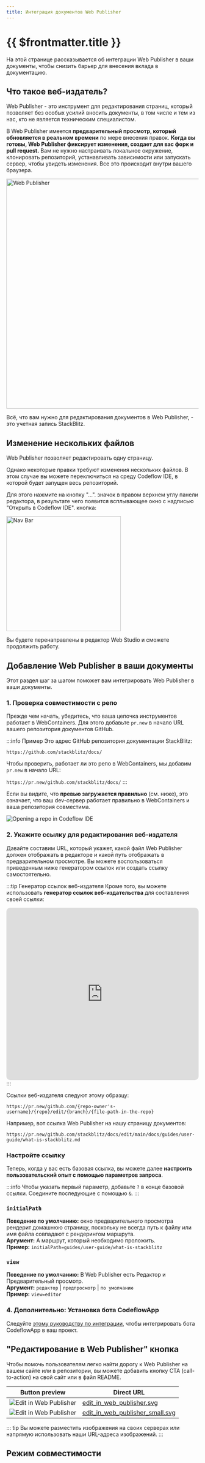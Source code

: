 ```yaml
---
title: Интеграция документов Web Publisher
---
```


# {{ $frontmatter.title }}

На этой странице рассказывается об интеграции Web Publisher в ваши документы, чтобы снизить барьер для внесения вклада в документацию.

## Что такое веб-издатель?

Web Publisher - это инструмент для редактирования страниц, который позволяет без особых усилий вносить документы, в том числе и тем из нас, кто не является техническим специалистом.

В Web Publisher имеется **предварительный просмотр, который обновляется в реальном времени** по мере внесения правок. **Когда вы готовы, Web Publisher фиксирует изменения, создает для вас форк и pull request.** Вам не нужно настраивать локальное окружение, клонировать репозиторий, устанавливать зависимости или запускать сервер, чтобы увидеть изменения. Все это происходит внутри вашего браузера.

<img lang="en" src="./assets/wp-whole.png" alt="Web Publisher" style="width: 600px"/>

Всё, что вам нужно для редактирования документов в Web Publisher, - это учетная запись StackBlitz.

## Изменение нескольких файлов

Web Publisher позволяет редактировать одну страницу. 

Однако некоторые правки требуют изменения нескольких файлов. В этом случае вы можете переключиться на среду Codeflow IDE, в которой будет запущен весь репозиторий.

Для этого нажмите на кнопку "...". значок в правом верхнем углу панели редактора, в результате чего появится всплывающее окно с надписью "Открыть в Codeflow IDE". кнопка:

<img lang="en" src="./assets/wp-open-in-ide-popup.png" alt="Nav Bar" style="width: 300px"/>

Вы будете перенаправлены в редактор Web Studio и сможете продолжить работу.

## Добавление Web Publisher в ваши документы

Этот раздел шаг за шагом поможет вам интегрировать Web Publisher в ваши документы.

### 1. Проверка совместимости с репо

Прежде чем начать, убедитесь, что ваша цепочка инструментов работает в WebContainers. Для этого добавьте `pr.new` в начало URL вашего репозитория документов GitHub. 

:::info Пример
Это адрес GitHub репозитория документации StackBlitz:

`https://github.com/stackblitz/docs/`

Чтобы проверить, работает ли это репо в WebContainers, мы добавим `pr.new` в начало URL:

`https://pr.new/github.com/stackblitz/docs/`
:::

Если вы видите, что **превью загружается правильно** (см. ниже), это означает, что ваш dev-сервер работает правильно в WebContainers и ваша репозитория совместима.

<img lang="en" src="./assets/codeflow-ide-opening-repo.gif" alt="Opening a repo in Codeflow IDE" />

### 2. Укажите ссылку для редактирования веб-издателя

Давайте составим URL, который укажет, какой файл Web Publisher должен отображать в редакторе и какой путь отображать в предварительном просмотре. Вы можете воспользоваться приведенным ниже генератором ссылок или создать ссылку самостоятельно.

:::tip Генератор ссылок веб-издателя
Кроме того, вы можете использовать **генератор ссылок веб-издательства** для составления своей ссылки:

<iframe src="https://stackblitz.com/edit/vue-c2wltp?embed=1&file=src/App.vue&hideExplorer=1&hideNavigation=1&view=preview&ctl=1" style="width:100%;height:450px;border:1px solid var(--vp-custom-block-tip-border);border-radius:10px"></iframe>
:::

Ссылки веб-издателя следуют этому образцу:


`https://pr.new/github.com/{repo-owner's-username}/{repo}/edit/{branch}/{file-path-in-the-repo}`


Например, вот ссылка Web Publisher на нашу страницу документов:

`https://pr.new/github.com/stackblitz/docs/edit/main/docs/guides/user-guide/what-is-stackblitz.md`

### Настройте ссылку
Теперь, когда у вас есть базовая ссылка, вы можете далее **настроить пользовательский опыт с помощью параметров запроса**. 

:::info
Чтобы указать первый параметр, добавьте `?` в конце базовой ссылки. Соедините последующие с помощью `&`. 
:::

### `initialPath`

<p>
    <b>Поведение по умолчанию:</b> окно предварительного просмотра рендерит домашнюю страницу, поскольку не всегда путь к файлу или имя файла совпадают с рендерингом маршрута.<br/>
    <b>Аргумент:</b> A маршрут, который необходимо проложить.<br/>
    <b>Пример:</b> <code>initialPath=guides/user-guide/what-is-stackblitz</code><br/>
</p>

### `view`

<p>
    <b>Поведение по умолчанию:</b> В Web Publisher есть Редактор и Предварительный просмотр. <br/>
    <b>Аргумент:</b> <code>редактор</code> | <code>предпросмотр</code> | <code>по умолчанию</code><br/>
    <b>Пример:</b> <code>view=editor</code><br/>
</p>

### 4. Дополнительно: Установка бота CodeflowApp

<!--@include: ./parts/codeflowapp-bot.md-->

<!--@include: ./parts/installing-codeflowapp.md-->

Следуйте [этому руководству по интеграции](./integrating-codeflowapp-bot.md), чтобы интегрировать бота CodeflowApp в ваш проект.

<!-- ### 5. Настройте "редактировать эту страницу"

Чтобы включить редактирование сайтов, созданных с помощью генераторов, необходимо изменить настройки по умолчанию. Обратитесь к таблице ниже, чтобы узнать, какие файлы нужно изменить. -->

## "Редактирование в Web Publisher" кнопка

Чтобы помочь пользователям легко найти дорогу к Web Publisher на вашем сайте или в репозитории, вы можете добавить кнопку CTA (call-to-action) на свой сайт или в файл README. 

| Button preview | Direct URL |
| --- | --- |
| <img alt="Edit in Web Publisher" src="/img/edit_in_web_publisher.svg" /> | <a href="/img/edit_in_web_publisher.svg" target="_blank">edit_in_web_publisher.svg</a> |
| <img alt="Edit in Web Publisher" src="/img/edit_in_web_publisher_small.svg" /> | <a href="/img/edit_in_web_publisher_small.svg" target="_blank">edit_in_web_publisher_small.svg</a> |

::: tip
Вы можете разместить изображения на своих серверах или напрямую использовать наши URL-адреса изображений.
:::

## Режим совместимости

<!--@include: ./parts/wp-compatibility-mode.md-->
